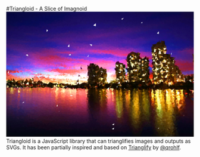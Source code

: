#Triangloid - A Slice of Imagnoid
![Triangloid Preview](sample/skyline-output.svg)
Triangloid is a JavaScript library that can trianglifies images and outputs as SVGs. It has been partially inspired and based on [Trianglify](https://github.com/qrohlf/trianglify) by [@qrohlf](https://github.com/qrohlf/).
